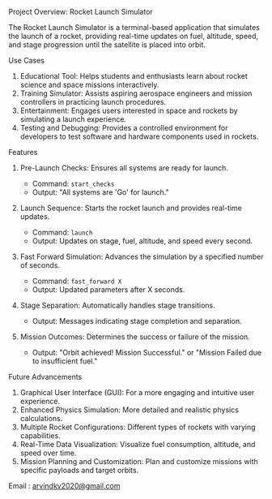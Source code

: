 Project Overview: Rocket Launch Simulator

The Rocket Launch Simulator is a terminal-based application that simulates the launch of a rocket, providing real-time updates on fuel, altitude, speed, and stage progression until the satellite is placed into orbit.

Use Cases

1. Educational Tool: Helps students and enthusiasts learn about rocket science and space missions interactively.
2. Training Simulator: Assists aspiring aerospace engineers and mission controllers in practicing launch procedures.
3. Entertainment: Engages users interested in space and rockets by simulating a launch experience.
4. Testing and Debugging: Provides a controlled environment for developers to test software and hardware components used in rockets.

Features

1. Pre-Launch Checks: Ensures all systems are ready for launch.
   - Command: `start_checks`
   - Output: "All systems are 'Go' for launch."

2. Launch Sequence: Starts the rocket launch and provides real-time updates.
   - Command: `launch`
   - Output: Updates on stage, fuel, altitude, and speed every second.

3. Fast Forward Simulation: Advances the simulation by a specified number of seconds.
   - Command: `fast_forward X`
   - Output: Updated parameters after X seconds.

4. Stage Separation: Automatically handles stage transitions.
   - Output: Messages indicating stage completion and separation.

5. Mission Outcomes: Determines the success or failure of the mission.
   - Output: "Orbit achieved! Mission Successful." or "Mission Failed due to insufficient fuel."

Future Advancements

1. Graphical User Interface (GUI): For a more engaging and intuitive user experience.
2. Enhanced Physics Simulation: More detailed and realistic physics calculations.
3. Multiple Rocket Configurations: Different types of rockets with varying capabilities.
4. Real-Time Data Visualization: Visualize fuel consumption, altitude, and speed over time.
5. Mission Planning and Customization: Plan and customize missions with specific payloads and target orbits.

Email : arvindkv2020@gmail.com  
